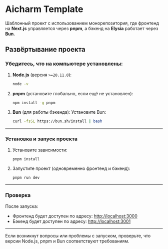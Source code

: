 # Aicharm Template

Шаблонный проект с использованием монорепозитория, где фронтенд на **Next.js** управляется через **pnpm**, а бэкенд на **Elysia** работает через **Bun**.

## Развёртывание проекта

### Убедитесь, что на компьютере установлены:

1. **Node.js** (версия `>=20.11.0`):
    ```bash
    node -v
    ```

2. **pnpm** (установите глобально, если ещё не установлен):
    ```bash
    npm install -g pnpm
    ```

3. **Bun** (для работы бэкенда):
    Установите Bun:
    ```bash
    curl -fsSL https://bun.sh/install | bash
    ```

---

### Установка и запуск проекта

1. Установите зависимости:
    ```bash
    pnpm install
    ```

2. Запустите проект (одновременно фронтенд и бэкенд):
    ```bash
    pnpm run dev
    ```

---

### Проверка

После запуска:
- Фронтенд будет доступен по адресу: [http://localhost:3000](http://localhost:3000)
- Бэкенд будет доступен по адресу: [http://localhost:3001](http://localhost:3001)

---

Если возникнут вопросы или проблемы с запуском, проверьте, что версии Node.js, pnpm и Bun соответствуют требованиям.
